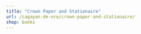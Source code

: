 ```yaml
---
title: "Crown Paper and Stationaire"
url: /cagayan-de-oro/crown-paper-and-stationaire/
shop: books
---
```

